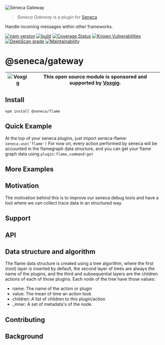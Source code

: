 ![Seneca Gateway](http://senecajs.org/files/assets/seneca-logo.png)

> _Seneca Gateway_ is a plugin for [Seneca](http://senecajs.org)

Handle incoming messages within other frameworks.

[![npm version](https://img.shields.io/npm/v/@seneca/gateway.svg)](https://npmjs.com/package/@seneca/gateway)
[![build](https://github.com/senecajs/seneca-gateway/actions/workflows/build.yml/badge.svg)](https://github.com/senecajs/seneca-gateway/actions/workflows/build.yml)
[![Coverage Status](https://coveralls.io/repos/github/senecajs/seneca-gateway/badge.svg?branch=main)](https://coveralls.io/github/senecajs/seneca-gateway?branch=main)
[![Known Vulnerabilities](https://snyk.io/test/github/senecajs/seneca-gateway/badge.svg)](https://snyk.io/test/github/senecajs/seneca-gateway)
[![DeepScan grade](https://deepscan.io/api/teams/5016/projects/19453/branches/505563/badge/grade.svg)](https://deepscan.io/dashboard#view=project&tid=5016&pid=19453&bid=505563)
[![Maintainability](https://api.codeclimate.com/v1/badges/9d54b38a991fe7b92a43/maintainability)](https://codeclimate.com/github/senecajs/seneca-gateway/maintainability)

# @seneca/gateway

| ![Voxgig](https://www.voxgig.com/res/img/vgt01r.png) | This open source module is sponsored and supported by [Voxgig](https://www.voxgig.com). |
| ---------------------------------------------------- | --------------------------------------------------------------------------------------- |

## Install
`npm install @seneca/flame`

## Quick Example
At the top of your seneca plugins, just import seneca-flame:
`seneca.use('flame')`
For now on, every action performed by seneca will be accounted in the flamegraph data structure, and you can get your flame graph data using
`plugin:flame,command:get`

## More Examples

## Motivation
The motivation behind this is to improve our seneca debug tools and have a tool where we can collect trace data in an structured way.

## Support

## API

## Data structure and algorithm
The flame data structure is created using a tree algorithm, where
the first (root) layer is inserted by default, the second layer of trees
are always the name of the plugins, and the third and subsequential layers
are the children actions of each of those plugins.
Each node of the tree have those values:
 - name: The name of the action or plugin
 - value: The mean of time an action took
 - children: A list of children to this plugin/action
 - _inner: A set of metadata's of the node.

## Contributing

## Background

